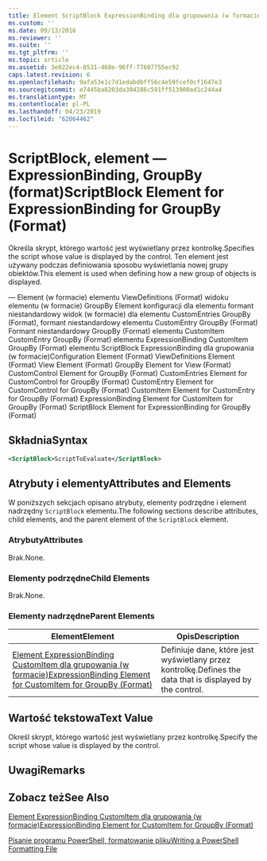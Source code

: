 ```yaml
---
title: Element ScriptBlock ExpressionBinding dla grupowania (w formacie) | Dokumentacja firmy Microsoft
ms.custom: ''
ms.date: 09/13/2016
ms.reviewer: ''
ms.suite: ''
ms.tgt_pltfrm: ''
ms.topic: article
ms.assetid: 3e022ec4-8531-468e-96ff-77607755ec92
caps.latest.revision: 6
ms.openlocfilehash: 9afa53e1c7d1edabdbff56c4e59fcef0cf1647e3
ms.sourcegitcommit: e7445ba8203da304286c591ff513900ad1c244a4
ms.translationtype: MT
ms.contentlocale: pl-PL
ms.lasthandoff: 04/23/2019
ms.locfileid: "62064462"
---
```

# <a name="scriptblock-element-for-expressionbinding-for-groupby-format"></a><span data-ttu-id="cbbaf-102">ScriptBlock, element — ExpressionBinding, GroupBy (format)</span><span class="sxs-lookup"><span data-stu-id="cbbaf-102">ScriptBlock Element for ExpressionBinding for GroupBy (Format)</span></span>

<span data-ttu-id="cbbaf-103">Określa skrypt, którego wartość jest wyświetlany przez kontrolkę.</span><span class="sxs-lookup"><span data-stu-id="cbbaf-103">Specifies the script whose value is displayed by the control.</span></span> <span data-ttu-id="cbbaf-104">Ten element jest używany podczas definiowania sposobu wyświetlania nowej grupy obiektów.</span><span class="sxs-lookup"><span data-stu-id="cbbaf-104">This element is used when defining how a new group of objects is displayed.</span></span>

<span data-ttu-id="cbbaf-105">— Element (w formacie) elementu ViewDefinitions (Format) widoku elementu (w formacie) GroupBy Element konfiguracji dla elementu formant niestandardowy widok (w formacie) dla elementu CustomEntries GroupBy (Format), formant niestandardowy elementu CustomEntry GroupBy (Format) Formant niestandardowy GroupBy (Format) elementu CustomItem CustomEntry GroupBy (Format) elementu ExpressionBinding CustomItem GroupBy (Format) elementu ScriptBlock ExpressionBinding dla grupowania (w formacie)</span><span class="sxs-lookup"><span data-stu-id="cbbaf-105">Configuration Element (Format) ViewDefinitions Element (Format) View Element (Format) GroupBy Element for View (Format) CustomControl Element for GroupBy (Format) CustomEntries Element for CustomControl for GroupBy (Format) CustomEntry Element for CustomControl for GroupBy (Format) CustomItem Element for CustomEntry for GroupBy (Format) ExpressionBinding Element for CustomItem for GroupBy (Format) ScriptBlock Element for ExpressionBinding for GroupBy (Format)</span></span>

## <a name="syntax"></a><span data-ttu-id="cbbaf-106">Składnia</span><span class="sxs-lookup"><span data-stu-id="cbbaf-106">Syntax</span></span>

```xml
<ScriptBlock>ScriptToEvaluate</ScriptBlock>
```

## <a name="attributes-and-elements"></a><span data-ttu-id="cbbaf-107">Atrybuty i elementy</span><span class="sxs-lookup"><span data-stu-id="cbbaf-107">Attributes and Elements</span></span>

<span data-ttu-id="cbbaf-108">W poniższych sekcjach opisano atrybuty, elementy podrzędne i element nadrzędny `ScriptBlock` elementu.</span><span class="sxs-lookup"><span data-stu-id="cbbaf-108">The following sections describe attributes, child elements, and the parent element of the `ScriptBlock` element.</span></span>

### <a name="attributes"></a><span data-ttu-id="cbbaf-109">Atrybuty</span><span class="sxs-lookup"><span data-stu-id="cbbaf-109">Attributes</span></span>

<span data-ttu-id="cbbaf-110">Brak.</span><span class="sxs-lookup"><span data-stu-id="cbbaf-110">None.</span></span>

### <a name="child-elements"></a><span data-ttu-id="cbbaf-111">Elementy podrzędne</span><span class="sxs-lookup"><span data-stu-id="cbbaf-111">Child Elements</span></span>

<span data-ttu-id="cbbaf-112">Brak.</span><span class="sxs-lookup"><span data-stu-id="cbbaf-112">None.</span></span>

### <a name="parent-elements"></a><span data-ttu-id="cbbaf-113">Elementy nadrzędne</span><span class="sxs-lookup"><span data-stu-id="cbbaf-113">Parent Elements</span></span>

|<span data-ttu-id="cbbaf-114">Element</span><span class="sxs-lookup"><span data-stu-id="cbbaf-114">Element</span></span>|<span data-ttu-id="cbbaf-115">Opis</span><span class="sxs-lookup"><span data-stu-id="cbbaf-115">Description</span></span>|
|-------------|-----------------|
|[<span data-ttu-id="cbbaf-116">Element ExpressionBinding CustomItem dla grupowania (w formacie)</span><span class="sxs-lookup"><span data-stu-id="cbbaf-116">ExpressionBinding Element for CustomItem for GroupBy (Format)</span></span>](./expressionbinding-element-for-customitem-for-groupby-format.md)|<span data-ttu-id="cbbaf-117">Definiuje dane, które jest wyświetlany przez kontrolkę.</span><span class="sxs-lookup"><span data-stu-id="cbbaf-117">Defines the data that is displayed by the control.</span></span>|

## <a name="text-value"></a><span data-ttu-id="cbbaf-118">Wartość tekstowa</span><span class="sxs-lookup"><span data-stu-id="cbbaf-118">Text Value</span></span>

<span data-ttu-id="cbbaf-119">Określ skrypt, którego wartość jest wyświetlany przez kontrolkę.</span><span class="sxs-lookup"><span data-stu-id="cbbaf-119">Specify the script whose value is displayed by the control.</span></span>

## <a name="remarks"></a><span data-ttu-id="cbbaf-120">Uwagi</span><span class="sxs-lookup"><span data-stu-id="cbbaf-120">Remarks</span></span>

## <a name="see-also"></a><span data-ttu-id="cbbaf-121">Zobacz też</span><span class="sxs-lookup"><span data-stu-id="cbbaf-121">See Also</span></span>

[<span data-ttu-id="cbbaf-122">Element ExpressionBinding CustomItem dla grupowania (w formacie)</span><span class="sxs-lookup"><span data-stu-id="cbbaf-122">ExpressionBinding Element for CustomItem for GroupBy (Format)</span></span>](./expressionbinding-element-for-customitem-for-groupby-format.md)

[<span data-ttu-id="cbbaf-123">Pisanie programu PowerShell, formatowanie pliku</span><span class="sxs-lookup"><span data-stu-id="cbbaf-123">Writing a PowerShell Formatting File</span></span>](./writing-a-powershell-formatting-file.md)
